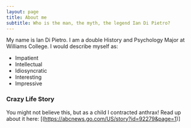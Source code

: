 ```yaml
---
layout: page
title: About me
subtitle: Who is the man, the myth, the legend Ian Di Pietro?
---
```


My name is Ian Di Pietro. I am a double History and Psychology Major at Williams College. I would describe myself as:

- Impatient
- Intellectual
- Idiosyncratic 
- Interesting
- Impressive

### Crazy Life Story 

You might not believe this, but as a child I contracted anthrax! Read up about it here: [(https://abcnews.go.com/US/story?id=92279&page=1)]
